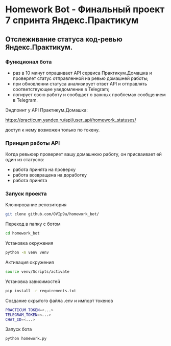 # Homework Bot - Финальный проект 7 спринта Яндекс.Практикум
## Отслеживание статуса код-ревью Яндекс.Практикум.

### Функционал бота
- раз в 10 минут опрашивает API сервиса Практикум.Домашка и проверяет статус отправленной на ревью домашней работы;
- при обновлении статуса анализирует ответ API и отправлять соответствующее уведомление в Telegram;
- логирует свою работу и сообщает о важных проблемах сообщением в Telegram.

Эндпоинт у API Практикум.Домашка: 

https://practicum.yandex.ru/api/user_api/homework_statuses/

доступ к нему возможен только по токену.

### Принцип работы API
Когда ревьюер проверяет вашу домашнюю работу, он присваивает ей один из статусов:

- работа принята на проверку
- работа возвращена на доработку
- работа принята

### Запуск проекта

Клонирование репозитория

```bash
git clone github.com/OVIp9u/homework_bot/
```


Переход в папку с ботом

```bash
cd homework_bot
```

Установка окружения

```bash
python -m venv venv
```

Активация окружения

```bash
source venv/Scripts/activate
```

Установка зависимостей

```bash
pip install -r requirements.txt
```

Создание скрытого файла .env и импорт токенов

```bash
PRACTICUM_TOKEN=<...>
TELEGRAM_TOKEN=<...>
CHAT_ID=<...>
```

Запуск бота

```bash
python homework.py
```
